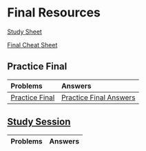 # Final Resources
[Study Sheet](study-sheet.md)

[Final Cheat Sheet](final-cheat-sheet.md)

## Practice Final

| __Problems__ | __Answers__ |
| :--- | :--- |
| [Practice Final](practice-final.md) | [Practice Final Answers](practice-final-answers.md) |

## [Study Session](study-session)

| __Problems__ | __Answers__ |
| :--- | :--- |